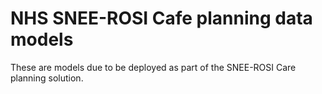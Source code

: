 # NHS SNEE-ROSI Cafe planning data models

These are models due to be deployed as part of the SNEE-ROSI Care planning solution.


